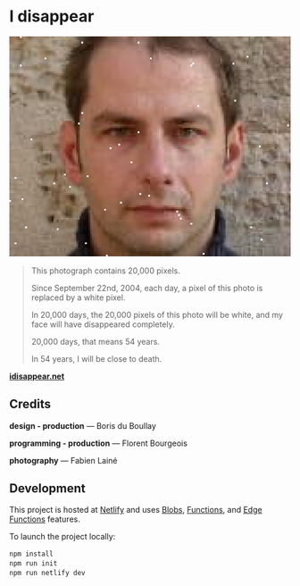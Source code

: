 # I disappear

![Boris, Sat, 6 Nov 2004](./public/boris-20041106.png?raw=true "I disappear")

> This photograph contains 20,000 pixels.
>
> Since September 22nd, 2004, each day, a pixel of this photo is replaced by a white pixel.
>
> In 20,000 days, the 20,000 pixels of this photo will be white, and my face will have disappeared completely.
>
> 20,000 days, that means 54 years.
>
> In 54 years, I will be close to death.

**[idisappear.net](https://idisappear.net/)**

## Credits

**design - production** — Boris du Boullay

**programming - production** — Florent Bourgeois

**photography** — Fabien Lainé

## Development

This project is hosted at [Netlify](https://www.netlify.com/) and uses [Blobs](https://docs.netlify.com/blobs/overview/), [Functions](https://docs.netlify.com/functions/overview/), and [Edge Functions](https://docs.netlify.com/edge-functions/overview/) features.

To launch the project locally:

```sh
npm install
npm run init
npm run netlify dev
```
